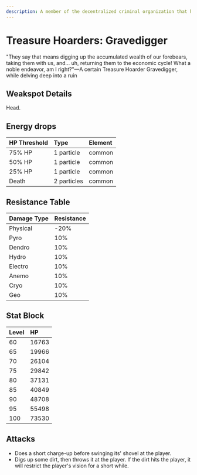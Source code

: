 ```yaml
---
description: A member of the decentralized criminal organization that has footprints all over the continent and even deep within unknown domains.
---
```


# Treasure Hoarders: Gravedigger

"They say that means digging up the accumulated wealth of our forebears, taking them with us, and... uh, returning them to the economic cycle! What a noble endeavor, am I right?"—A certain Treasure Hoarder Gravedigger, while delving deep into a ruin

## Weakspot Details

Head.

## Energy drops

| HP Threshold | Type        | Element |
| :----------- | :---------- | :------ |
| 75% HP       | 1 particle  | common  |
| 50% HP       | 1 particle  | common  |
| 25% HP       | 1 particle  | common  |
| Death        | 2 particles | common  |

## Resistance Table

| Damage Type | Resistance |
| :---------- | :--------- |
| Physical    | -20%       |
| Pyro        | 10%        |
| Dendro      | 10%        |
| Hydro       | 10%        |
| Electro     | 10%        |
| Anemo       | 10%        |
| Cryo        | 10%        |
| Geo         | 10%        |

## Stat Block

| Level | HP    |
| :---- | :---- |
| 60    | 16763 |
| 65    | 19966 |
| 70    | 26104 |
| 75    | 29842 |
| 80    | 37131 |
| 85    | 40849 |
| 90    | 48708 |
| 95    | 55498 |
| 100   | 73530 |

## Attacks

* Does a short charge-up before swinging its' shovel at the player.
* Digs up some dirt, then throws it at the player. If the dirt hits the player, it will restrict the player's vision for a short while.
